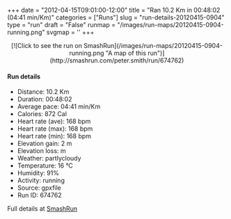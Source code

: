 +++
date = "2012-04-15T09:01:00-12:00"
title = "Ran 10.2 Km in 00:48:02 (04:41 min/Km)"
categories = ["Runs"]
slug = "run-details-20120415-0904"
type = "run"
draft = "False"
runmap = "/images/run-maps/20120415-0904-running.png"
svgmap = '<polyline points="26 94, 52 94, 68 84, 82 78, 82 72, 89 40, 100 30, 79 23, 95 10, 87 4, 79 10, 71 21, 67 33, 57 43, 35 43, 27 48, 4 74, 1 86, 6 96, 52 94, 80 78, 89 42, 99 30, 80 23, 94 10, 90 7, 81 12, 58 42, 28 45, 2 83, 7 97, 25 94, 41 95, 56 93, 82 78, 90 41, 100 30, 80 23, 94 10, 85 4, 65 35, 58 42, 30 45, 5 74, 0 85, 3 95, 9 96, 52 94, 82 77, 89 40, 99 29, 81 25, 83 18, 94 10, 86 5, 57 42, 30 45, 3 78, 1 85, 6 97, 32 94">'
+++



<!--more-->

<center>
[![Click to see the run on SmashRun](/images/run-maps/20120415-0904-running.png "A map of this run")](http://smashrun.com/peter.smith/run/674762)
</center>

#### Run details

* Distance: 10.2 Km
* Duration: 00:48:02
* Average pace: 04:41 min/Km
* Calories: 872 Cal
* Heart rate (ave): 168 bpm
* Heart rate (max): 168 bpm
* Heart rate (min): 168 bpm
* Elevation gain: 2 m
* Elevation loss:  m
* Weather: partlycloudy
* Temperature: 16 &deg;C
* Humidity: 91%
* Activity: running
* Source: gpxfile
* Run ID: 674762

Full details at [SmashRun](http://smashrun.com/peter.smith/run/674762)